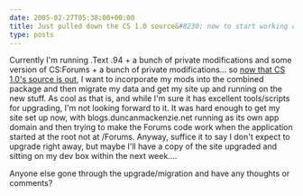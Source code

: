```yaml
---
date: 2005-02-27T05:38:00+00:00
title: Just pulled down the CS 1.0 source&#8230; now to start working on a migration plan
type: posts
---
```

Currently I'm running .Text .94 + a bunch of private modifications and some version of CS:Forums + a bunch of private modifications... so [now that CS 1.0's source is out](http://weblogs.asp.net/rhoward/archive/2005/02/25/380444.aspx), I want to incorporate my mods into the combined package and then migrate my data and get my site up and running on the new stuff. As cool as that is, and while I'm sure it has excellent tools/scripts for upgrading, I'm not looking forward to it. It was hard enough to get my site set up now, with blogs.duncanmackenzie.net running as its own app domain and then trying to make the Forums code work when the application started at the root not at /Forums. Anyway, suffice it to say I don't expect to upgrade right away, but maybe I'll have a copy of the site upgraded and sitting on my dev box within the next week....

Anyone else gone through the upgrade/migration and have any thoughts or comments?
